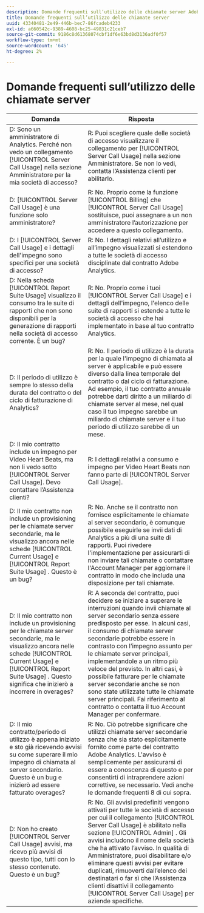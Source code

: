 ```yaml
---
description: Domande frequenti sull’utilizzo delle chiamate server Adobe Analytics
title: Domande frequenti sull’utilizzo delle chiamate server
uuid: 43340481-2e49-446b-bec7-86fcadeb4233
exl-id: a660542c-9389-4608-bc25-49831c21ceb7
source-git-commit: 9186c8d61368074cbf1df6e63bd8d3136adf0f57
workflow-type: tm+mt
source-wordcount: '645'
ht-degree: 2%

---
```


# Domande frequenti sull’utilizzo delle chiamate server

| Domanda | Risposta |
|--- |--- |
| D: Sono un amministratore di Analytics. Perché non vedo un collegamento [!UICONTROL Server Call Usage] nella sezione Amministratore per la mia società di accesso? | R: Puoi scegliere quale delle società di accesso visualizzare il collegamento per [!UICONTROL Server Call Usage] nella sezione Amministratore. Se non lo vedi, contatta l’Assistenza clienti per abilitarlo. |
| D: [!UICONTROL Server Call Usage] è una funzione solo amministratore? | R: No. Proprio come la funzione [!UICONTROL Billing] che [!UICONTROL Server Call Usage] sostituisce, puoi assegnare a un non amministratore l’autorizzazione per accedere a questo collegamento. |
| D: I [!UICONTROL Server Call Usage] e i dettagli dell&#39;impegno sono specifici per una società di accesso? | R: No. I dettagli relativi all’utilizzo e all’impegno visualizzati si estendono a tutte le società di accesso disciplinate dal contratto Adobe Analytics. |
| D: Nella scheda [!UICONTROL Report Suite Usage] visualizzo il consumo tra le suite di rapporti che non sono disponibili per la generazione di rapporti nella società di accesso corrente. È un bug? | R: No. Proprio come i tuoi [!UICONTROL Server Call Usage] e i dettagli dell&#39;impegno, l&#39;elenco delle suite di rapporti si estende a tutte le società di accesso che hai implementato in base al tuo contratto Analytics. |
| D: Il periodo di utilizzo è sempre lo stesso della durata del contratto o del ciclo di fatturazione di Analytics? | R: No. Il periodo di utilizzo è la durata per la quale l&#39;impegno di chiamata al server è applicabile e può essere diverso dalla linea temporale del contratto o dal ciclo di fatturazione. Ad esempio, il tuo contratto annuale potrebbe darti diritto a un miliardo di chiamate server al mese, nel qual caso il tuo impegno sarebbe un miliardo di chiamate server e il tuo periodo di utilizzo sarebbe di un mese. |
| D: Il mio contratto include un impegno per Video Heart Beats, ma non li vedo sotto [!UICONTROL Server Call Usage]. Devo contattare l’Assistenza clienti? | R: I dettagli relativi a consumo e impegno per Video Heart Beats non fanno parte di [!UICONTROL Server Call Usage]. |
| D: Il mio contratto non include un provisioning per le chiamate server secondarie, ma le visualizzo ancora nelle schede [!UICONTROL Current Usage] e [!UICONTROL Report Suite Usage] . Questo è un bug? | R: No. Anche se il contratto non fornisce esplicitamente le chiamate al server secondario, è comunque possibile eseguirle se invii dati di Analytics a più di una suite di rapporti. Puoi rivedere l&#39;implementazione per assicurarti di non inviare tali chiamate o contattare l&#39;Account Manager per aggiornare il contratto in modo che includa una disposizione per tali chiamate. |
| D: Il mio contratto non include un provisioning per le chiamate server secondarie, ma le visualizzo ancora nelle schede [!UICONTROL Current Usage] e [!UICONTROL Report Suite Usage] . Questo significa che inizierò a incorrere in overages? | R: A seconda del contratto, puoi decidere se iniziare a superare le interruzioni quando invii chiamate al server secondario senza essere predisposto per esse. In alcuni casi, il consumo di chiamate server secondarie potrebbe essere in contrasto con l’impegno assunto per le chiamate server principali, implementandole a un ritmo più veloce del previsto. In altri casi, è possibile fatturare per le chiamate server secondarie anche se non sono state utilizzate tutte le chiamate server principali. Fai riferimento al contratto o contatta il tuo Account Manager per confermare. |
| D: Il mio contratto/periodo di utilizzo è appena iniziato e sto già ricevendo avvisi su come superare il mio impegno di chiamata al server secondario. Questo è un bug e inizierò ad essere fatturato overages? | R: No. Ciò potrebbe significare che utilizzi chiamate server secondarie senza che sia stato esplicitamente fornito come parte del contratto Adobe Analytics. L&#39;avviso è semplicemente per assicurarsi di essere a conoscenza di questo e per consentirti di intraprendere azioni correttive, se necessario. Vedi anche le domande frequenti 8 di cui sopra. |
| D: Non ho creato [!UICONTROL Server Call Usage] avvisi, ma ricevo più avvisi di questo tipo, tutti con lo stesso contenuto. Questo è un bug? | R: No. Gli avvisi predefiniti vengono attivati per tutte le società di accesso per cui il collegamento [!UICONTROL Server Call Usage] è abilitato nella sezione [!UICONTROL Admin] . Gli avvisi includono il nome della società che ha attivato l’avviso. In qualità di Amministratore, puoi disabilitare e/o eliminare questi avvisi per evitare duplicati, rimuoverti dall’elenco dei destinatari o far sì che l’Assistenza clienti disattivi il collegamento [!UICONTROL Server Call Usage] per aziende specifiche. |
